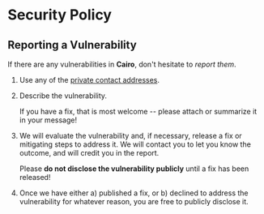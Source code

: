 # Security Policy

## Reporting a Vulnerability

If there are any vulnerabilities in **Cairo**, don't hesitate to _report them_.

1. Use any of the [private contact addresses](https://github.com/starkware-libs/cairo#support).
2. Describe the vulnerability.

   If you have a fix, that is most welcome -- please attach or summarize it in your message!

3. We will evaluate the vulnerability and, if necessary, release a fix or mitigating steps to address it. We will contact you to let you know the outcome, and will credit you in the report.

   Please **do not disclose the vulnerability publicly** until a fix has been released!

4. Once we have either a) published a fix, or b) declined to address the vulnerability for whatever reason, you are free to publicly disclose it.
